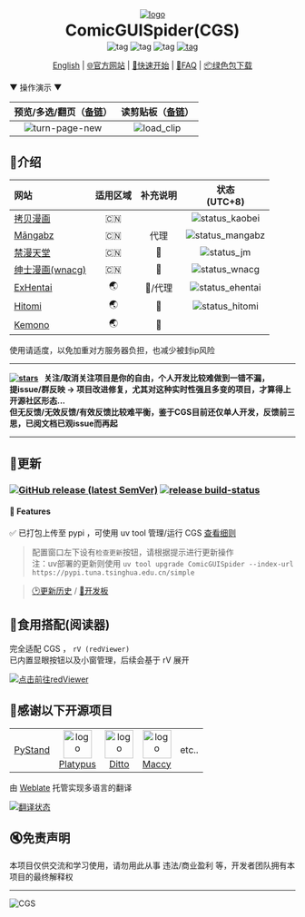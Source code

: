 <div align="center">
  <a href="https://github.com/jasoneri/ComicGUISpider" target="_blank">
    <img src="docs/public/CGS-girl.png" alt="logo">
  </a>
  <h1 id="koishi" style="margin: 0.1em 0;">ComicGUISpider(CGS)</h1>
  <img src="https://img.shields.io/github/license/jasoneri/ComicGUISpider" alt="tag">
  <img src="https://img.shields.io/badge/Platform-Win%20|%20macOS-blue?color=#4ec820" alt="tag">
  <img src="https://img.shields.io/badge/-3.12%2B-brightgreen.svg?logo=python" alt="tag">
  <a href="https://github.com/jasoneri/ComicGUISpider/releases" target="_blank">
    <img src="https://img.shields.io/github/downloads/jasoneri/ComicGUISpider/total?style=social&logo=github" alt="tag">
  </a>

  <p align="center">
  <a href="docs/_github/README_en.md">English</a> | 
  <a href="https://jasoneri.github.io/ComicGUISpider">🌐官方网站</a> | 
  <a href="https://jasoneri.github.io/ComicGUISpider/deploy/quick-start">🚀快速开始</a> | 
  <a href="https://jasoneri.github.io/ComicGUISpider/faq">📖FAQ</a> | 
  <a href="https://github.com/jasoneri/ComicGUISpider/releases/latest">📦绿色包下载</a>
  </p>
</div>

▼ 操作演示 ▼

|       预览/多选/翻页（[备链](https://jsd.vxo.im/gh/jasoneri/imgur@main/CGS/common-usage.gif)）       |       读剪贴板（[备链](https://jsd.vxo.im/gh/jasoneri/imgur@main/CGS/load_clip.gif)）       |
|:--------------------------------------------------------------------------------------------:|:-------------------------------------------------------------------------------------:|
| ![turn-page-new](https://raw.githubusercontent.com/jasoneri/imgur/main/CGS/common-usage.gif) | ![load_clip](https://raw.githubusercontent.com/jasoneri/imgur/main/CGS/load_clip.gif) |

## 📑介绍

| 网站                                    | 适用区域 |    补充说明    | 状态<br>(UTC+8) |
|:--------------------------------------|:----:|:----------:|:----:|
| [拷贝漫画](https://www.2025copy.com/)    | :cn: | | ![status_kaobei](https://img.shields.io/endpoint?url=https://cgs-status-badges.pages.dev/status_kaobei.json) |
| [Māngabz](https://mangabz.com)        | :cn: | 代理 | ![status_mangabz](https://img.shields.io/endpoint?url=https://cgs-status-badges.pages.dev/status_mangabz.json) |
| [禁漫天堂](https://18comic.vip/)          | :cn: |     🔞     | ![status_jm](https://img.shields.io/endpoint?url=https://cgs-status-badges.pages.dev/status_jm.json) |
| [绅士漫画(wnacg)](https://www.wnacg.com/) | :cn: |     🔞     | ![status_wnacg](https://img.shields.io/endpoint?url=https://cgs-status-badges.pages.dev/status_wnacg.json) |
| [ExHentai](https://exhentai.org/)     | 🌏 |     🔞/代理     | ![status_ehentai](https://img.shields.io/endpoint?url=https://cgs-status-badges.pages.dev/status_ehentai.json)  |
| [Hitomi](https://hitomi.la/)     | 🌏 |     🔞     | ![status_hitomi](https://img.shields.io/endpoint?url=https://cgs-status-badges.pages.dev/status_hitomi.json) |
| [Kemono](https://kemono.su)     | 🌏 |     🔞     |  |

使用请适度，以免加重对方服务器负担，也减少被封ip风险

---

**[![stars](https://img.shields.io/github/stars/jasoneri/ComicGUISpider
)](https://github.com/jasoneri/ComicGUISpider/stargazers)&nbsp;&nbsp;
关注/取消关注项目是你的自由，个人开发比较难做到一错不漏，  
提issue/群反映 → 项目改进修复，尤其对这种实时性强且多变的项目，才算得上开源社区形态...  
但无反馈/无效反馈/有效反馈比较难平衡，鉴于CGS目前还仅单人开发，反馈前三思，已阅文档已观issue而再起**

---

## 📢更新

### [![GitHub release (latest SemVer)](https://img.shields.io/github/v/release/jasoneri/ComicGUISpider?color=blue&label=Ver&sort=semver)](https://github.com/jasoneri/ComicGUISpider/releases/latest)  [![release build-status](https://github.com/jasoneri/ComicGUISpider/actions/workflows/release.yml/badge.svg)](https://github.com/jasoneri/ComicGUISpider/actions/workflows/release.yml)

#### 🎁 Features

✅ 已打包上传至 pypi ，可使用 uv tool 管理/运行 CGS [查看细则](https://jasoneri.github.io/ComicGUISpider/deploy/quick-start)  

> 配置窗口左下设有`检查更新`按钮，请根据提示进行更新操作  
> 注：uv部署的更新则使用 `uv tool upgrade ComicGUISpider --index-url https://pypi.tuna.tsinghua.edu.cn/simple`

> [🕑更新历史](docs/changelog/history.md) / [📝开发板](https://github.com/jasoneri/ComicGUISpider/projects?query=is%3Aopen)

## 🍮食用搭配(阅读器)

完全适配 CGS ， `rV (redViewer)`  
已内置显眼按钮以及小窗管理，后续会基于 rV 展开  

[![点击前往redViewer](https://github-readme-stats.vercel.app/api/pin/?username=jasoneri&repo=redViewer&show_icons=true&bg_color=60,ef4057,cf4057,c44490&title_color=4df5b4&hide_border=true&icon_color=e9ede1&text_color=e9ede1)](https://github.com/jasoneri/redViewer)

## 💝感谢以下开源项目

<table><tbody>  
  <tr>
    <td><div align="center"><a href="https://github.com/skywind3000/PyStand" target="_blank">
      PyStand
    </a></div></td>
    <td><div align="center"><a href="https://github.com/sveinbjornt/Platypus" target="_blank">
      <img src="https://jsd.vxo.im/gh/sveinbjornt/Platypus/Documentation/images/platypus.png" alt="logo" height="50">
      <br>Platypus</a></div></td>
    <td><div align="center"><a href="https://github.com/sabrogden/Ditto" target="_blank">
      <img src="https://avatars.githubusercontent.com/u/16867884?v=4" alt="logo" height="50">
      <br>Ditto</a></div></td>
    <td><div align="center"><a href="https://github.com/p0deje/Maccy" target="_blank">
      <img src="https://maccy.app/img/maccy/Logo.png" alt="logo" height="50">
      <br>Maccy</a></div></td>
    <td><div align="center">etc..</div></td>
  </tr>  
</tbody></table>

由 [Weblate](https://hosted.weblate.org/engage/comicguispider/) 托管实现多语言的翻译  

<a href="https://hosted.weblate.org/engage/comicguispider/">
<img src="https://hosted.weblate.org/widget/comicguispider/287x66-grey.png" alt="翻译状态" />
</a>

## 🔇免责声明

本项目仅供交流和学习使用，请勿用此从事 违法/商业盈利 等，开发者团队拥有本项目的最终解释权

---
![CGS](https://count.getloli.com/get/@CGS?theme=gelbooru)
